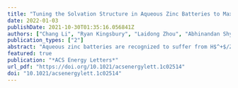 ```yaml
---
title: "Tuning the Solvation Structure in Aqueous Zinc Batteries to Maximize Zn-Ion Intercalation and Optimize Dendrite-Free Zinc Plating"
date: 2022-01-03
publishDate: 2021-10-30T01:35:16.056841Z
authors: ["Chang Li", "Ryan Kingsbury", "Laidong Zhou", "Abhinandan Shyamsunder", "Kristin A. Persson ", "Linda Nazar"]
publication_types: ["2"]
abstract: "Aqueous zinc batteries are recognized to suffer from H$^+$/Zn$^{2+}$ coinsertion in the cathode, but few approaches have been reported to suppress deleterious H+ intercalation. Herein, we realize this goal by tuning the solvation structure, using LiV2(PO4)3 (LVP) as a model cathode. Phase conversion of LVP induced by H+ intercalation is observed in 4 m Zn(OTf)2, whereas dominant Zn2+ insertion is confirmed in a ZnCl2 water-in-salt electrolyte (WiSE). This disparity is ascribed to the complete absence of free water and a strong Zn2+–H2O interaction in the latter that interrupts the H2O hydrogen bonding network, thus suppressing H+ intercalation. On the basis of this strategy, a novel PEG-based hybrid electrolyte is designed to replace the corrosive ZnCl2 WiSE. This system exhibits an optimized Zn2+ solvation sheath with a similar low free water content, showing not only much better suppression of H+ intercalation but also highly reversible Zn plating/stripping with a CE of ∼99.7% over 150 cycles."
featured: true
publication: "*ACS Energy Letters*"
url_pdf: "https://doi.org/10.1021/acsenergylett.1c02514"
doi: "10.1021/acsenergylett.1c02514"
---
```


